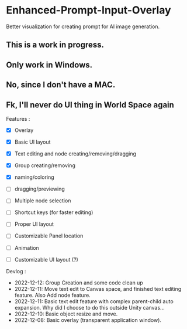 # Enhanced-Prompt-Input-Overlay
Better visualization for creating prompt for AI image generation.

## This is a work in progress.

## Only work in Windows.

## No, since I don't have a MAC.

## Fk, I'll never do UI thing in World Space again


Features : 
- [x] Overlay
- [x] Basic UI layout
- [x] Text editing and node creating/removing/dragging
- [x] Group creating/removing
- [x]   naming/coloring
- [ ]   dragging/previewing
- [ ] Multiple node selection
- [ ] Shortcut keys (for faster editing)
- [ ] Proper UI layout
- [ ] Customizable Panel location
- [ ] Animation
- [ ] Customizable UI layout (?)


Devlog :
- 2022-12-12: Group Creation and some code clean up
- 2022-12-11: Move text edit to Canvas space, and finished text editing feature. Also Add node feature.
- 2022-12-11: Basic text edit feature with complex parent-child auto expansion. Why did I choose to do this outside Unity canvas...
- 2022-12-10: Basic object resize and move.
- 2022-12-08: Basic overlay (transparent application window).